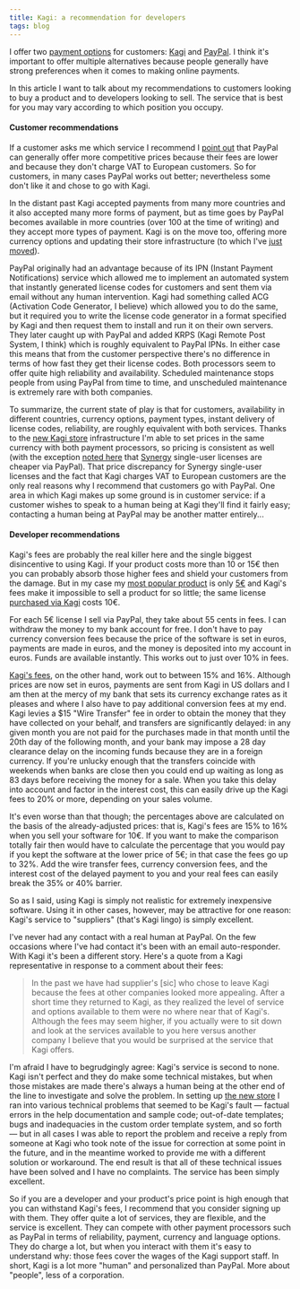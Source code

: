 ```yaml
---
title: Kagi: a recommendation for developers
tags: blog
---
```


I offer two [payment options](https://wincent.dev/a/store/) for customers: [Kagi](http://www.kagi.com/) and [PayPal](http://www.paypal.com/). I think it's important to offer multiple alternatives because people generally have strong preferences when it comes to making online payments.

In this article I want to talk about my recommendations to customers looking to buy a product and to developers looking to sell. The service that is best for you may vary according to which position you occupy.

#### Customer recommendations

If a customer asks me which service I recommend I [point out](http://wincent.dev/a/support/faq/#which) that PayPal can generally offer more competitive prices because their fees are lower and because they don't charge VAT to European customers. So for customers, in many cases PayPal works out better; nevertheless some don't like it and chose to go with Kagi.

In the distant past Kagi accepted payments from many more countries and it also accepted many more forms of payment, but as time goes by PayPal becomes available in more countries (over 100 at the time of writing) and they accept more types of payment. Kagi is on the move too, offering more currency options and updating their store infrastructure (to which I've [just moved](http://wincent.dev/a/news/archives/2006/10/kagi_store_pric.php)).

PayPal originally had an advantage because of its IPN (Instant Payment Notifications) service which allowed me to implement an automated system that instantly generated license codes for customers and sent them via email without any human intervention. Kagi had something called ACG (Activation Code Generator, I believe) which allowed you to do the same, but it required you to write the license code generator in a format specified by Kagi and then request them to install and run it on their own servers. They later caught up with PayPal and added KRPS (Kagi Remote Post System, I think) which is roughly equivalent to PayPal IPNs. In either case this means that from the customer perspective there's no difference in terms of how fast they get their license codes. Both processors seem to offer quite high reliability and availability. Scheduled maintenance stops people from using PayPal from time to time, and unscheduled maintenance is extremely rare with both companies.

To summarize, the current state of play is that for customers, availability in different countries, currency options, payment types, instant delivery of license codes, reliability, are roughly equivalent with both services. Thanks to the [new Kagi store](https://wincent.dev/s/kagi/) infrastructure I'm able to set prices in the same currency with both payment processors, so pricing is consistent as well (with the exception [noted here](https://wincent.dev/a/products/synergy-classic/purchase/) that [Synergy](https://wincent.dev/a/products/synergy-classic/) single-user licenses are cheaper via PayPal). That price discrepancy for Synergy single-user licenses and the fact that Kagi charges VAT to European customers are the only real reasons why I recommend that customers go with PayPal. One area in which Kagi makes up some ground is in customer service: if a customer wishes to speak to a human being at Kagi they'll find it fairly easy; contacting a human being at PayPal may be another matter entirely...

#### Developer recommendations

Kagi's fees are probably the real killer here and the single biggest disincentive to using Kagi. If your product costs more than 10 or 15€ then you can probably absorb those higher fees and shield your customers from the damage. But in my case my [most popular product](http://wincent.dev/a/products/synergy-classic/) is only [5€](https://wincent.dev/a/products/synergy-classic/purchase/) and Kagi's fees make it impossible to sell a product for so little; the same license [purchased via Kagi](https://wincent.dev/s/kagi/) costs 10€.

For each 5€ license I sell via PayPal, they take about 55 cents in fees. I can withdraw the money to my bank account for free. I don't have to pay currency conversion fees because the price of the software is set in euros, payments are made in euros, and the money is deposited into my account in euros. Funds are available instantly. This works out to just over 10% in fees.

[Kagi's fees](http://www.kagi.com/solutions/pricing.html), on the other hand, work out to between 15% and 16%. Although prices are now set in euros, payments are sent from Kagi in US dollars and I am then at the mercy of my bank that sets its currency exchange rates as it pleases and where I also have to pay additional conversion fees at my end. Kagi levies a \$15 "Wire Transfer" fee in order to obtain the money that they have collected on your behalf, and transfers are significantly delayed: in any given month you are not paid for the purchases made in that month until the 20th day of the following month, and your bank may impose a 28 day clearance delay on the incoming funds because they are in a foreign currency. If you're unlucky enough that the transfers coincide with weekends when banks are close then you could end up waiting as long as 83 days before receiving the money for a sale. When you take this delay into account and factor in the interest cost, this can easily drive up the Kagi fees to 20% or more, depending on your sales volume.

It's even worse than that though; the percentages above are calculated on the basis of the already-adjusted prices: that is, Kagi's fees are 15% to 16% when you sell your software for 10€. If you want to make the comparison totally fair then would have to calculate the percentage that you would pay if you kept the software at the lower price of 5€; in that case the fees go up to 32%. Add the wire transfer fees, currency conversion fees, and the interest cost of the delayed payment to you and your real fees can easily break the 35% or 40% barrier.

So as I said, using Kagi is simply not realistic for extremely inexpensive software. Using it in other cases, however, may be attractive for one reason: Kagi's service to "suppliers" (that's Kagi lingo) is simply excellent.

I've never had any contact with a real human at PayPal. On the few occasions where I've had contact it's been with an email auto-responder. With Kagi it's been a different story. Here's a quote from a Kagi representative in response to a comment about their fees:

> In the past we have had supplier's \[sic\] who chose to leave Kagi because the fees at other companies looked more appealing. After a short time they returned to Kagi, as they realized the level of service and options available to them were no where near that of Kagi's. Although the fees may seem higher, if you actually were to sit down and look at the services available to you here versus another company I believe that you would be surprised at the service that Kagi offers.

I'm afraid I have to begrudgingly agree: Kagi's service is second to none. Kagi isn't perfect and they do make some technical mistakes, but when those mistakes are made there's always a human being at the other end of the line to investigate and solve the problem. In setting up [the new store](https://wincent.dev/s/kagi/) I ran into various technical problems that seemed to be Kagi's fault — factual errors in the help documentation and sample code; out-of-date templates; bugs and inadequacies in the custom order template system, and so forth — but in all cases I was able to report the problem and receive a reply from someone at Kagi who took note of the issue for correction at some point in the future, and in the meantime worked to provide me with a different solution or workaround. The end result is that all of these technical issues have been solved and I have no complaints. The service has been simply excellent.

So if you are a developer and your product's price point is high enough that you can withstand Kagi's fees, I recommend that you consider signing up with them. They offer quite a lot of services, they are flexible, and the service is excellent. They can compete with other payment processors such as PayPal in terms of reliability, payment, currency and language options. They do charge a lot, but when you interact with them it's easy to understand why: those fees cover the wages of the Kagi support staff. In short, Kagi is a lot more "human" and personalized than PayPal. More about "people", less of a corporation.
